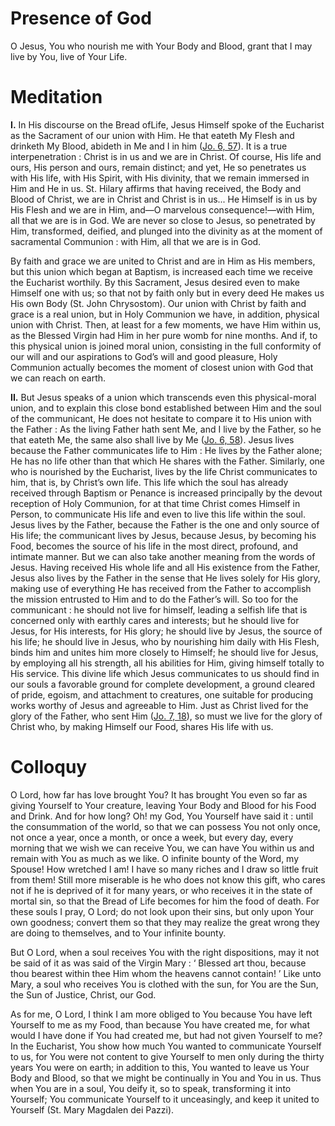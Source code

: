 # Presence of God

O Jesus, You who nourish me with Your Body and Blood, grant that I may live by You, live of Your Life.

# Meditation

**I.** In His discourse on the Bread ofLife, Jesus Himself spoke of the Eucharist as the Sacrament of our union with Him. He that eateth My Flesh and drinketh My Blood, abideth in Me and I in him ([Jo. 6, 57](https://vulgata.online/bible/Jo.6?ed=DR2&vfn=DR2.Jo.6.57:vs)). It is a true interpenetration : Christ is in us and we are in Christ. Of course, His life and ours, His person and ours, remain distinct; and yet, He so penetrates us with His life, with His Spirit, with His divinity, that we remain immersed in Him and He in us. St. Hilary affirms that having received, the Body and Blood of Christ, we are in Christ and Christ is in us... He Himself is in us by His Flesh and we are in Him, and—O marvelous consequence!—with Him, all that we are is in God. We are never so close to Jesus, so penetrated by Him, transformed, deified, and plunged into the divinity as at the moment of sacramental Communion : with Him, all that we are is in God.

By faith and grace we are united to Christ and are in Him as His members, but this union which began at Baptism, is increased each time we receive the Eucharist worthily. By this Sacrament, Jesus desired even to make Himself one with us; so that not by faith only but in every deed He makes us His own Body (St. John Chrysostom). Our union with Christ by faith and grace is a real union, but in Holy Communion we have, in addition, physical union with Christ. Then, at least for a few moments, we have Him within us, as the Blessed Virgin had Him in her pure womb for nine months. And if, to this physical union is joined moral union, consisting in the full conformity of our will and our aspirations to God’s will and good pleasure, Holy Communion actually becomes the moment of closest union with God that we can reach on earth.

**II.** But Jesus speaks of a union which transcends even this physical-moral union, and to explain this close bond established between Him and the soul of the communicant, He does not hesitate to compare it to His union with the Father : As the living Father hath sent Me, and I live by the Father, so he that eateth Me, the same also shall live by Me ([Jo. 6, 58](https://vulgata.online/bible/Jo.6?ed=DR2&vfn=DR2.Jo.6.58:vs)). Jesus lives because the Father communicates life to Him : He lives by the Father alone; He has no life other than that which He shares with the Father. Similarly, one who is nourished by the Eucharist, lives by the life Christ communicates to him, that is, by Christ’s own life. This life which the soul has already received through Baptism or Penance is increased principally by the devout reception of Holy Communion, for at that time Christ comes Himself in Person, to communicate His life and even to live this life within the soul. Jesus lives by the Father, because the Father is the one and only source of His life; the communicant lives by Jesus, because Jesus, by becoming his Food, becomes the source of his life in the most direct, profound, and intimate manner. But we can also take another meaning from the words of Jesus. Having received His whole life and all His existence from the Father, Jesus also lives by the Father in the sense that He lives solely for His glory, making use of everything He has received from the Father to accomplish the mission entrusted to Him and to do the Father’s will. So too for the communicant : he should not live for himself, leading a selfish life that is concerned only with earthly cares and interests; but he should live for Jesus, for His interests, for His glory; he should live by Jesus, the source of his life; he should live in Jesus, who by nourishing him daily with His Flesh, binds him and unites him more closely to Himself; he should live for Jesus, by employing all his strength, all his abilities for Him, giving himself totally to His service. This divine life which Jesus communicates to us should find in our souls a favorable ground for complete development, a ground cleared of pride, egoism, and attachment to creatures, one suitable for producing works worthy of Jesus and agreeable to Him. Just as Christ lived for the glory of the Father, who sent Him ([Jo. 7, 18](https://vulgata.online/bible/Jo.7?ed=DR2&vfn=DR2.Jo.7.18:vs)), so must we live for the glory of Christ who, by making Himself our Food, shares His life with us.

# Colloquy

O Lord, how far has love brought You? It has brought You even so far as giving Yourself to Your creature, leaving Your Body and Blood for his Food and Drink. And for how long? Oh! my God, You Yourself have said it : until the consummation of the world, so that we can possess You not only once, not once a year, once a month, or once a week, but every day, every morning that we wish we can receive You, we can have You within us and remain with You as much as we like. O infinite bounty of the Word, my Spouse! How wretched I am! I have so many riches and I draw so little fruit from them! Still more miserable is he who does not know this gift, who cares not if he is deprived of it for many years, or who receives it in the state of mortal sin, so that the Bread of Life becomes for him the food of death. For these souls I pray, O Lord; do not look upon their sins, but only upon Your own goodness; convert them so that they may realize the great wrong they are doing to themselves, and to Your infinite bounty.

But O Lord, when a soul receives You with the right dispositions, may it not be said of it as was said of the Virgin Mary : ‘ Blessed art thou, because thou bearest within thee Him whom the heavens cannot contain! ’ Like unto Mary, a soul who receives You is clothed with the sun, for You are the Sun, the Sun of Justice, Christ, our God.

As for me, O Lord, I think I am more obliged to You because You have left Yourself to me as my Food, than because You have created me, for what would I have done if You had created me, but had not given Yourself to me? In the Eucharist, You show how much You wanted to communicate Yourself to us, for You were not content to give Yourself to men only during the thirty years You were on earth; in addition to this, You wanted to leave us Your Body and Blood, so that we might be continually in You and You in us. Thus when You are in a soul, You deify it, so to speak, transforming it into Yourself; You communicate Yourself to it unceasingly, and keep it united to Yourself (St. Mary Magdalen dei Pazzi).
